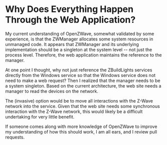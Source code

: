 Why Does Everything Happen Through the Web Application?
==

My current understanding of OpenZWave, somewhat validated by some experience, is that the ZWManager
allocates some system resources in unmanaged code. It appears that ZWManager and its underlying
implementation should be a singleton at the system level -- not just the process level. Therefore,
the web application maintains the reference to the manager.

At one point I thought, why not just reference the ZBuildLights services directly from the Windows
service so that the Windows service does not need to make a web request? Then I realized that the
manager needs to be a system singleton. Based on the current architecture, the web site needs a
manager to read the devices on the network.

The (invasive) option would be to move all interactions with the Z-Wave network into the service.
Given that the web site needs some synchronous interaction with the Z-Wave network, this would
likely be a difficult undertaking for very little benefit.

If someone comes along with more knowledge of OpenZWave to improve my understanding of how this
should work, I am all ears, and I review pull requests.
